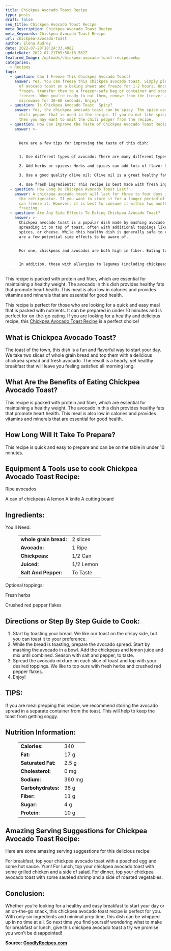 ```yaml
---
title: Chickpea Avocado Toast Recipe
type: posts
draft: false
seo_title: Chickpea Avocado Toast Recipe
meta_Description: Chickpea Avocado Toast Recipe
meta_Keywords: Chickpea Avocado Toast Recipe
url: chickpea-avocado-toast
author: Elena Audrey
date: 2022-07-20T18:24:33.498Z
updateDate: 2022-07-21T05:58:18.562Z
featured_Image: /uploads/chickpea-avocado-toast-recipe.webp
categories:
  - Recipes
faqs:
  - question: Can I Freeze This Chickpea Avocado Toast?
    answer: Yes. You can freeze this chickpea avocado toast. Simply place the slices
      of avocado toast on a baking sheet and freeze for 1-2 hours. Once they are
      frozen, transfer them to a freezer-safe bag or container and store in the
      freezer. When you’re ready to eat them, remove from the freezer and
      microwave for 30-60 seconds. Enjoy!
  - question: Is Chickpea Avocado Toast  Spicy?
    answer: Yes, the chickpea avocado toast can be spicy. The spice comes from the
      chili pepper that is used in the recipe. If you do not like spicy food,
      then you may want to omit the chili pepper from the recipe.
  - question: How Can Improve the Taste of Chickpea Avocado Toast Recipe?
    answer: >-
      

      Here are a few tips for improving the taste of this dish:


      1. Use different types of avocado: There are many different types of avocados, and each one has its own unique flavor. Try using different varieties to see which ones you like best with chickpea avocado toast.

      2. Add herbs or spices: Herbs and spices can add lots of flavor to dishes without adding any extra calories or unhealthy ingredients. Try adding some fresh herbs or spices to your chickpea avocado toast recipe to give it a boost of flavor.

      3. Use a good quality olive oil: Olive oil is a great healthy fat to use in cooking, but not all olive oils are created equal. Be sure to use good quality olive oil for the best results.

      4. Use fresh ingredients: This recipe is best made with fresh ingredients. If you can, try to use fresh lemons, avocados, and chickpeas for the best flavor.
  - question: How Long Do Chickpea Avocado Toast Last?
    answer: A chickpea avocado toast will last for three to four days if stored in
      the refrigerator. If you want to store it for a longer period of time, you
      can freeze it. However, it is best to consume it within two months of
      freezing.
  - question: Are Any Side Effects To Eating Chickpea Avocado Toast?
    answer: >-
      Chickpea avocado toast is a popular dish made by mashing avocado and
      spreading it on top of toast, often with additional toppings like herbs,
      spices, or cheese. While this healthy dish is generally safe to eat, there
      are a few potential side effects to be aware of.


      For one, chickpeas and avocados are both high in fiber. Eating too much fiber can lead to digestive issues like gas, bloating, and constipation. If you experience any of these symptoms after eating chickpea avocado toast, try reducing the amount of each ingredient you use or add more liquid (water or broth) to your meal to help soften the AVOCADO impact.


      In addition, those with allergies to legumes (including chickpeas) or tree fruits (like avocados) should avoid this dish. If you’re not sure if you have an allergy to either of these ingredients, it’s best to speak with a doctor or allergist before consuming chickpea avocado toast.
---
```

This recipe is packed with protein and fiber, which are essential for maintaining a healthy weight. The avocado in this dish provides healthy fats that promote heart health. This meal is also low in calories and provides vitamins and minerals that are essential for good health.

This recipe is perfect for those who are looking for a quick and easy meal that is packed with nutrients. It can be prepared in under 10 minutes and is perfect for on-the-go eating. If you are looking for a healthy and delicious recipe, this [Chickpea Avocado Toast Recipe](https://goodlyrecipes.com/chickpea-avocado-toast/) is a perfect choice!

## **What is Chickpea Avocado Toast?**

The toast of the town, this dish is a fun and flavorful way to start your day. We take two slices of whole grain bread and top them with a delicious chickpea spread and fresh avocado. The result is a hearty, yet healthy breakfast that will leave you feeling satisfied all morning long.

## **What Are the Benefits of Eating Chickpea Avocado Toast?**

This recipe is packed with protein and fiber, which are essential for maintaining a healthy weight. 
The avocado in this dish provides healthy fats that promote heart health. 
This meal is also low in calories and provides vitamins and minerals that are essential for good health.

## **How Long Will It Take To Prepare?**

This recipe is quick and easy to prepare and can be on the table in under 10 minutes.

## **Equipment & Tools use to cook Chickpea Avocado Toast Recipe:**

Ripe avocados

A can of chickpeas
A lemon
A knife
A cutting board

## **Ingredients:**

You'll Need:
<figure class="wp-block-table is-style-stripes">
  <table>
    <tbody>
      <tr>
        <td>
          <strong>whole grain bread:</strong>
        </td>
        <td>2 slices</td>
      </tr>
      <tr>
        <td>
          <strong>Avocado:</strong>
        </td>
        <td>1 Ripe</td>
      </tr>
      <tr>
        <td>
          <strong>Chickpeas:</strong>
        </td>
        <td>1/2 Can</td>
      </tr>
      <tr>
        <td>
          <strong>Juiced:</strong>
        </td>
        <td>1/2 Lemon</td>
     </tr>
      <tr>
        <td>
          <strong>Salt And Pepper:</strong>
        </td>
        <td>To Taste </td>
      </tr>
    </tbody>
  </table>
</figure>

Optional toppings: 

Fresh herbs 

Crushed red pepper flakes 

## **Directions or Step By Step Guide to Cook:**

1. Start by toasting your bread. We like our toast on the crispy side, but you can toast it to your preference.
2. While the bread is toasting, prepare the avocado spread. Start by mashing the avocado in a bowl. Add the chickpeas and lemon juice and mix until combined. Season with salt and pepper, to taste.
3. Spread the avocado mixture on each slice of toast and top with your desired toppings. We like to top ours with fresh herbs and crushed red pepper flakes.
4. Enjoy!

## **TIPS:**

If you are meal prepping this recipe, we recommend storing the avocado spread in a separate container from the toast. This will help to keep the toast from getting soggy.

## **Nutrition Information:**

<figure class="wp-block-table is-style-stripes">
  <table> 
    <tbody>
<tr>
        <td>
          <strong>Calories:</strong>
        </td>
        <td>340</td>
      </tr>
      <tr>
        <td>
          <strong>Fat:</strong>
        </td>
        <td>17 g</td>
      </tr>
      <tr>
        <td>
          <strong>Saturated Fat:</strong>
        </td>
        <td>2.5 g</td>
      </tr>
      <tr>
        <td>
          <strong>Cholesterol:</strong>
        </td>
        <td>0 mg</td>
      </tr>
<tr>
        <td>
          <strong>Sodium:</strong>
        </td>
        <td>360 mg</td>
      </tr>
<tr>
        <td>
          <strong>Carbohydrates:</strong>
        </td>
        <td>36 g</td>
     </tr>
<tr>
        <td>
          <strong>Fiber:</strong>
        </td>
        <td>11 g</td>
     </tr>
<tr>
        <td>
          <strong>Sugar:</strong>
        </td>
        <td>4 g</td>
     </tr>
<tr>
        <td>
          <strong>Protein:</strong>
        </td>
        <td>10 g</td>
     </tr>
    </tbody>
  </table>
</figure>

## **Amazing Serving Suggestions for Chickpea Avocado Toast Recipe:**

Here are some amazing serving suggestions for this delicious recipe:

For breakfast, top your chickpea avocado toast with a poached egg and some hot sauce. Yum!
For lunch, top your chickpea avocado toast with some grilled chicken and a side of salad.
For dinner, top your chickpea avocado toast with some sautéed shrimp and a side of roasted vegetables.

## **Conclusion:**

Whether you’re looking for a healthy and easy breakfast to start your day or an on-the-go snack, this chickpea avocado toast recipe is perfect for you. With only six ingredients and minimal prep time, this dish can be whipped up in no time at all. So next time you find yourself wondering what to make for breakfast or lunch, give this chickpea avocado toast a try we promise you won’t be disappointed!

**Source: <a href="https://goodlyrecipes.com/" target="_blank" rel="noopener">GoodlyRecipes.com</a>**